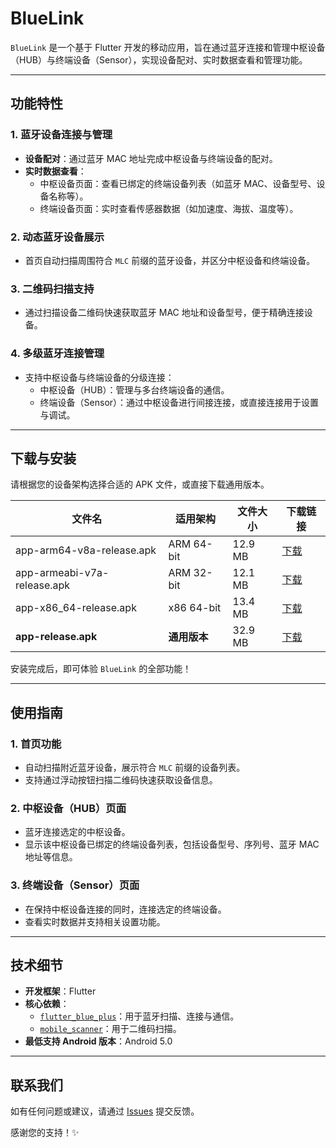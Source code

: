 # BlueLink

`BlueLink` 是一个基于 Flutter 开发的移动应用，旨在通过蓝牙连接和管理中枢设备（HUB）与终端设备（Sensor），实现设备配对、实时数据查看和管理功能。

---

## 功能特性

### 1. 蓝牙设备连接与管理

- **设备配对**：通过蓝牙 MAC 地址完成中枢设备与终端设备的配对。
- **实时数据查看**：
    - 中枢设备页面：查看已绑定的终端设备列表（如蓝牙 MAC、设备型号、设备名称等）。
    - 终端设备页面：实时查看传感器数据（如加速度、海拔、温度等）。

### 2. 动态蓝牙设备展示

- 首页自动扫描周围符合 `MLC` 前缀的蓝牙设备，并区分中枢设备和终端设备。

### 3. 二维码扫描支持

- 通过扫描设备二维码快速获取蓝牙 MAC 地址和设备型号，便于精确连接设备。

### 4. 多级蓝牙连接管理

- 支持中枢设备与终端设备的分级连接：
    - 中枢设备（HUB）：管理与多台终端设备的通信。
    - 终端设备（Sensor）：通过中枢设备进行间接连接，或直接连接用于设置与调试。

---

## 下载与安装

请根据您的设备架构选择合适的 APK 文件，或直接下载通用版本。

| 文件名                         | 适用架构       | 文件大小    | 下载链接                                                                                               |
|-----------------------------|------------|---------|----------------------------------------------------------------------------------------------------|
| app-arm64-v8a-release.apk   | ARM 64-bit | 12.9 MB | [下载](https://github.com/MiracleHYH/blue_link/releases/download/latest/app-arm64-v8a-release.apk)   |
| app-armeabi-v7a-release.apk | ARM 32-bit | 12.1 MB | [下载](https://github.com/MiracleHYH/blue_link/releases/download/latest/app-armeabi-v7a-release.apk) |
| app-x86_64-release.apk      | x86 64-bit | 13.4 MB | [下载](https://github.com/MiracleHYH/blue_link/releases/download/latest/app-x86_64-release.apk)      |
| **app-release.apk**         | **通用版本**   | 32.9 MB | [下载](https://github.com/MiracleHYH/blue_link/releases/download/latest/app-release.apk)             |

安装完成后，即可体验 `BlueLink` 的全部功能！

---

## 使用指南

### 1. 首页功能

- 自动扫描附近蓝牙设备，展示符合 `MLC` 前缀的设备列表。
- 支持通过浮动按钮扫描二维码快速获取设备信息。

### 2. 中枢设备（HUB）页面

- 蓝牙连接选定的中枢设备。
- 显示该中枢设备已绑定的终端设备列表，包括设备型号、序列号、蓝牙 MAC 地址等信息。

### 3. 终端设备（Sensor）页面

- 在保持中枢设备连接的同时，连接选定的终端设备。
- 查看实时数据并支持相关设置功能。

---

## 技术细节

- **开发框架**：Flutter
- **核心依赖**：
    - [`flutter_blue_plus`](https://pub.dev/packages/flutter_blue_plus)：用于蓝牙扫描、连接与通信。
    - [`mobile_scanner`](https://pub.dev/packages/mobile_scanner)：用于二维码扫描。
- **最低支持 Android 版本**：Android 5.0

---

## 联系我们

如有任何问题或建议，请通过 [Issues](https://github.com/MiracleHYH/blue_link/issues) 提交反馈。

感谢您的支持！✨